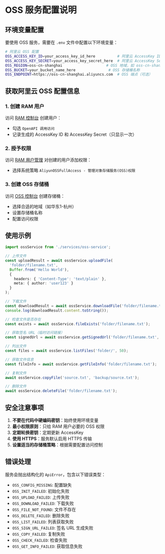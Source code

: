 # OSS 服务配置说明

## 环境变量配置

要使用 OSS 服务，需要在 `.env` 文件中配置以下环境变量：

```bash
# 阿里云 OSS 配置
OSS_ACCESS_KEY_ID=your_access_key_id_here          # 阿里云 AccessKey ID
OSS_ACCESS_KEY_SECRET=your_access_key_secret_here  # 阿里云 AccessKey Secret
OSS_REGION=oss-cn-shanghai                    # OSS 地域，如 oss-cn-shanghai
OSS_BUCKET=your_bucket_name_here               # OSS 存储桶名称
OSS_ENDPOINT=https://oss-cn-shanghai.aliyuncs.com  # OSS 端点（可选）
```

## 获取阿里云 OSS 配置信息

### 1. 创建 RAM 用户

访问 [RAM 控制台](https://ram.console.aliyun.com/users/create) 创建用户：
- 勾选 `OpenAPI 调用访问`
- 记录生成的 AccessKey ID 和 AccessKey Secret（只显示一次）

### 2. 授予权限

访问 [RAM 用户管理](https://ram.console.aliyun.com/users) 对创建的用户添加权限：
- 选择系统策略 `AliyunOSSFullAccess - 管理对象存储服务(OSS)权限`

### 3. 创建 OSS 存储桶

访问 [OSS 控制台](https://oss.console.aliyun.com/) 创建存储桶：
- 选择合适的地域（如华东1-杭州）
- 设置存储桶名称
- 配置访问权限

## 使用示例

```typescript
import ossService from './services/oss-service';

// 上传文件
const uploadResult = await ossService.uploadFile(
  'folder/filename.txt',
  Buffer.from('Hello World'),
  {
    headers: { 'Content-Type': 'text/plain' },
    meta: { author: 'user123' }
  }
);

// 下载文件
const downloadResult = await ossService.downloadFile('folder/filename.txt');
console.log(downloadResult.content.toString());

// 检查文件是否存在
const exists = await ossService.fileExists('folder/filename.txt');

// 获取签名 URL（临时访问链接）
const signedUrl = await ossService.getSignedUrl('folder/filename.txt', 3600);

// 列出文件
const files = await ossService.listFiles('folder/', 50);

// 获取文件信息
const fileInfo = await ossService.getFileInfo('folder/filename.txt');

// 复制文件
await ossService.copyFile('source.txt', 'backup/source.txt');

// 删除文件
await ossService.deleteFile('folder/filename.txt');
```

## 安全注意事项

1. **不要在代码中硬编码密钥**：始终使用环境变量
2. **最小权限原则**：只给 RAM 用户必要的 OSS 权限
3. **定期轮换密钥**：定期更新 AccessKey
4. **使用 HTTPS**：服务默认启用 HTTPS 传输
5. **设置适当的存储桶策略**：根据需要配置访问控制

## 错误处理

服务会抛出结构化的 `ApiError`，包含以下错误类型：

- `OSS_CONFIG_MISSING`: 配置缺失
- `OSS_INIT_FAILED`: 初始化失败
- `OSS_UPLOAD_FAILED`: 上传失败
- `OSS_DOWNLOAD_FAILED`: 下载失败
- `OSS_FILE_NOT_FOUND`: 文件不存在
- `OSS_DELETE_FAILED`: 删除失败
- `OSS_LIST_FAILED`: 列表获取失败
- `OSS_SIGN_URL_FAILED`: 签名 URL 生成失败
- `OSS_COPY_FAILED`: 复制失败
- `OSS_CHECK_FAILED`: 检查失败
- `OSS_GET_INFO_FAILED`: 获取信息失败 